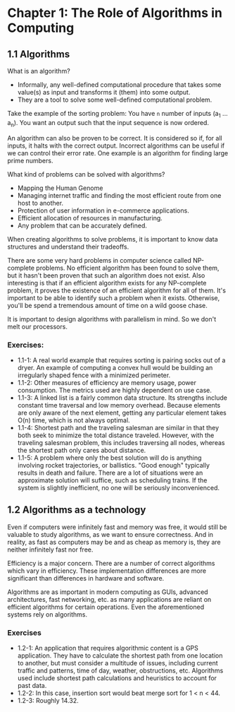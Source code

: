 # Chapter 1: The Role of Algorithms in Computing

## 1.1 Algorithms

What is an algorithm?
* Informally, any well-defined computational procedure that takes some value(s)
    as input and transforms it (them) into some output.
* They are a tool to solve some well-defined computational problem.

Take the example of the sorting problem: You have `n` number of inputs
(a<sub>1</sub> ... a<sub>n</sub>). You want an output such that the input
sequence is now ordered.

An algorithm can also be proven to be correct. It is considered so if, for all
inputs, it halts with the correct output. Incorrect algorithms can be useful if
we can control their error rate. One example is an algorithm for finding large
prime numbers.

What kind of problems can be solved with algorithms?
* Mapping the Human Genome
* Managing internet traffic and finding the most efficient route from one host
    to another.
* Protection of user information in e-commerce applications.
* Efficient allocation of resources in manufacturing.
* Any problem that can be accurately defined.

When creating algorithms to solve problems, it is important to know data
structures and understand their tradeoffs.

There are some very hard problems in computer science called NP-complete
problems. No efficient algorithm has been found to solve them, but it hasn't
been proven that such an algorithm does not exist. Also interesting is that if
an efficient algorithm exists for any NP-complete problem, it proves the existence of an
efficient algorithm for all of them. It's important to be able to identify such
a problem when it exists. Otherwise, you'll be spend a tremendous amount of time
on a wild goose chase.

It is important to design algorithms with parallelism in mind. So we don't melt
our processors.

### Exercises:
* 1.1-1: A real world example that requires sorting is pairing socks out of a
    dryer. An example of computing a convex hull would be building an
    irregularly shaped fence with a minimized perimeter.
* 1.1-2: Other measures of efficiency are memory usage, power consumption. The
    metrics used are highly dependent on use case.
* 1.1-3: A linked list is a fairly common data structure. Its strengths include
    constant time traversal and low memory overhead. Because elements are only
    aware of the next element, getting any particular element takes O(n) time,
    which is not always optimal.
* 1.1-4: Shortest path and the traveling salesman are similar in that they both
    seek to minimize the total distance traveled. However, with the traveling
    salesman problem, this includes traversing all nodes, whereas the shortest
    path only cares about distance.
* 1.1-5: A problem where only the best solution will do is anything involving
    rocket trajectories, or ballistics. "Good enough" typically results in death
    and failure. There are a lot of situations were an approximate solution will
    suffice, such as scheduling trains. If the system is slightly inefficient,
    no one will be seriously inconvenienced.

## 1.2 Algorithms as a technology
Even if computers were infinitely fast and memory was free, it would still be
valuable to study algorithms, as we want to ensure correctness. And in reality,
as fast as computers may be and as cheap as memory is, they are neither
infinitely fast nor free.

Efficiency is a major concern. There are a number of correct algorithms which
vary in efficiency. These implementation differences are more significant than
differences in hardware and software.

Algorithms are as important in modern computing as GUIs, advanced architectures,
fast networking, etc. as many applications are reliant on efficient algorithms
for certain operations. Even the aforementioned systems rely on algorithms.

### Exercises
* 1.2-1: An application that requires algorithmic content is a GPS application.
    They have to calculate the shortest path from one location to another, but
    must consider a multitude of issues, including current traffic and patterns,
    time of day, weather, obstructions, etc. Algorithms used include shortest
    path calculations and heuristics to account for past data.
* 1.2-2: In this case, insertion sort would beat merge sort for 1 &lt; n &lt;
    44.
* 1.2-3: Roughly 14.32.
